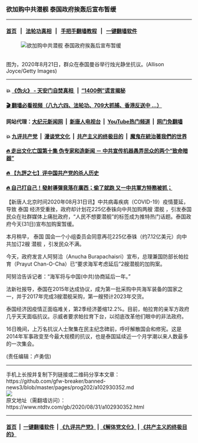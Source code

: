 ### 欲加购中共潜舰 泰国政府挨轰后宣布暂缓
------------------------

#### [首页](https://github.com/gfw-breaker/banned-news3/blob/master/README.md) &nbsp;&nbsp;|&nbsp;&nbsp; [法轮功真相](https://github.com/begood0513/basic/blob/master/README.md)  &nbsp;&nbsp;|&nbsp;&nbsp; [手把手翻墙教程](https://github.com/gfw-breaker/guides/wiki)  &nbsp;&nbsp;|&nbsp;&nbsp; [一键翻墙软件](https://github.com/gfw-breaker/nogfw/blob/master/README.md)  



<div><div class="featured_image">
 <figure>
  <img alt="欲加购中共潜舰 泰国政府挨轰后宣布暂缓" src="https://i.ntdtv.com/assets/uploads/2020/08/GettyImages-1228139935-800x450.jpg"/>
 </figure><br/>
 <span class="caption">
  图为，2020年8月21日，群众在泰国曼谷举行烛光静坐抗议。(Allison Joyce/Getty Images)
 </span>
</div>
</div><hr/>

#### 💥 [《伪火》 - 天安门自焚真相 ](http://141.164.51.119:10000/videos/blog/weihuo.html)&nbsp; |&nbsp; [“1400例”谎言揭秘  ](http://141.164.51.119:10000/videos/blog/jiexi1400.html)

#### [ 🎬  翻墙必看视频（八九六四、法轮功、709大抓捕、香港反送中 ...）](https://github.com/gfw-breaker/links/blob/master/banned.md)

#### 网站代理：[大纪元新闻网](http://167.172.10.89:10080/gb/) &nbsp;|&nbsp; [新唐人电视台](http://167.172.10.89:8808/gb/)  &nbsp;|&nbsp; [YouTube热门频道](http://158.247.203.241/youtube.html) &nbsp;|&nbsp; [网门免翻墙](http://158.247.203.241:11000/show.aspx?name=ogHome)

#### 💥 [九评共产党](http://141.164.51.119:10000/videos/res/jiuping/)&nbsp; |&nbsp; [漫谈党文化](http://141.164.51.119:10000/videos/res/mtdwh/)&nbsp; |&nbsp; [共产主义的终极目的](http://141.164.51.119:10000/videos/res/zjmd/)&nbsp; |&nbsp; [魔鬼在統治著我們的世界](http://141.164.51.119:10000/videos/res/TheSpecter/)  

#### [ 🔥  走出文化亡国第十集 伪专家和造新闻 － 中共宣传机器愚弄民众的两个“致命暗器”](http://141.164.51.119:10000/videos/news/../res/zcwhwg/index.html)

#### [ 🔥  【九評之七】评中国共产党的杀人历史](http://141.164.51.119:10000/videos/news/../res/jiuping/index.html)

#### [ 🔥  自己打自己！發射導彈竟落在廣西；偷了就跑 又一中共軍方特務被抓；](http://141.164.51.119:10000/videos/news/soh01.html)

<div><div class="post_content" itemprop="articleBody">
 <p>
  【新唐人北京时间2020年08月31日讯】中共病毒疾病（COVID-19）疫情蔓延，导致
  <ok href="https://www.ntdtv.com/gb/泰国.htm">
   泰国
  </ok>
  经济受重挫，政府却计划花225亿泰铢向中共加购两艘
  <ok href="https://www.ntdtv.com/gb/潜舰.htm">
   潜舰
  </ok>
  ，引发泰国民众在社群媒体上痛批政府，“人民不想要潜舰”的标签成为推特热门话题。泰国政府今天(31日)宣布加购案暂缓。
 </p>
 <p>
  本月稍早，
  <ok href="https://www.ntdtv.com/gb/泰国.htm">
   泰国
  </ok>
  国会一个小组委员会同意再花225亿泰铢（约7.12亿美元）向中共加订2艘
  <ok href="https://www.ntdtv.com/gb/潜舰.htm">
   潜舰
  </ok>
  ，引发民众不满。
 </p>
 <p>
  今天，政府发言人阿努洽（Anucha Burapachaisri）宣布，总理兼国防部长帕拉育（Prayut Chan-O-Cha）已“要求海军考虑延后”2艘潜舰的加购案。
 </p>
 <p>
  阿努洽告诉记者：“海军将与中国(中共)协商延后一年。”
 </p>
 <p>
  法新社报导，泰国在2015年达成协议，成为第一批采购中共海军装备的国家之一，并于2017年完成3艘潜舰采购，第一艘预计2023年交货。
 </p>
 <p>
  泰国经济因疫情正面临难关，第2季经济萎缩12.2%。目前，帕拉育的亲军方政府几乎天天面临抗议。示威者要求帕拉育下台，以彻底改革他们眼中的非法政府。
 </p>
 <p>
  16日晚间，上万名抗议人士聚集在民主纪念碑前，呼吁解散国会和修宪。这是2014年军事政变至今最大规模的抗议，也是泰国延续近一个月学潮以来人数最多的一次集会。
 </p>
 <p>
  (责任编辑：卢勇信)
 </p>
 <div class="single_ad">
 </div>
</div>
</div>
<hr/>
手机上长按并复制下列链接或二维码分享本文章：<br/>
https://github.com/gfw-breaker/banned-news3/blob/master/pages/prog202/a102930352.md <br/>
<a href='https://github.com/gfw-breaker/banned-news3/blob/master/pages/prog202/a102930352.md'><img src='https://github.com/gfw-breaker/banned-news3/blob/master/pages/prog202/a102930352.md.png'/></a> <br/>
原文地址（需翻墙访问）：https://www.ntdtv.com/gb/2020/08/31/a102930352.html


------------------------
#### [首页](https://github.com/gfw-breaker/banned-news3/blob/master/README.md) &nbsp;|&nbsp; [一键翻墙软件](https://github.com/gfw-breaker/nogfw/blob/master/README.md) &nbsp;| [《九评共产党》](https://github.com/gfw-breaker/9ping.md/blob/master/README.md#九评之一评共产党是什么) | [《解体党文化》](https://github.com/gfw-breaker/jtdwh.md/blob/master/README.md) | [《共产主义的终极目的》](https://github.com/gfw-breaker/gczydzjmd.md/blob/master/README.md)


<img src='http://gfw-breaker.win/banned-news3/pages/prog202/a102930352.md' width='0px' height='0px'/>